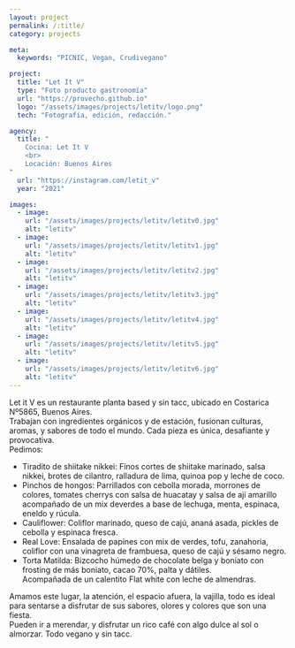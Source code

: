 ```yaml
---
layout: project
permalink: /:title/
category: projects

meta:
  keywords: "PICNIC, Vegan, Crudivegano"

project:
  title: "Let It V"
  type: "Foto producto gastronomía"
  url: "https://provecho.github.io"
  logo: "/assets/images/projects/letitv/logo.png"
  tech: "Fotografía, edición, redacción."

agency:
  title: "
    Cocina: Let It V
    <br>
    Locación: Buenos Aires 
"
  url: "https://instagram.com/letit_v"
  year: "2021"

images:
  - image:
    url: "/assets/images/projects/letitv/letitv0.jpg"
    alt: "letitv"
  - image:
    url: "/assets/images/projects/letitv/letitv1.jpg"
    alt: "letitv"
  - image:
    url: "/assets/images/projects/letitv/letitv2.jpg"
    alt: "letitv"
  - image:
    url: "/assets/images/projects/letitv/letitv3.jpg"
    alt: "letitv"
  - image:
    url: "/assets/images/projects/letitv/letitv4.jpg"
    alt: "letitv"
  - image:
    url: "/assets/images/projects/letitv/letitv5.jpg"
    alt: "letitv"
  - image:
    url: "/assets/images/projects/letitv/letitv6.jpg"
    alt: "letitv"
---
```

<p>Let it V es un restaurante planta based y sin tacc, ubicado en Costarica Nº5865, Buenos Aires.<br>
Trabajan con ingredientes orgánicos y de estación, fusionan culturas, aromas, y sabores de todo el mundo. 
Cada pieza es única, desafiante y provocativa.<br>Pedimos:</p> 
<ul>
<li>Tiradito de shiitake nikkei: Finos cortes de shiitake marinado, salsa nikkei, brotes de cilantro, ralladura de lima, quinoa pop y leche de coco.</li>
<li>Pinchos de hongos: Parrillados con cebolla morada, morrones de colores, tomates cherrys con salsa de huacatay y salsa de ají amarillo acompañado de un mix deverdes a base de lechuga, menta, espinaca, eneldo y rúcula.</li>
<li>Cauliflower: Coliflor marinado, queso de cajú, ananá asada, pickles de cebolla y espinaca fresca.</li>
<li>Real Love: Ensalada de papines con mix de verdes, tofu, zanahoria, coliflor con una vinagreta de frambuesa, queso de cajú y sésamo negro.</li>
<li>Torta Matilda: Bizcocho húmedo de chocolate belga y boniato con frosting de más boniato, cacao 70%, palta y dátiles.<br>
Acompañada de un calentito Flat white con leche de almendras.</li>
</ul>
<p>Amamos este lugar, la atención, el espacio afuera, la vajilla,  todo es ideal para sentarse a disfrutar de sus sabores, olores y colores que son una fiesta.<br>
Pueden ir a merendar, y disfrutar un rico café con algo dulce al sol o almorzar. 
Todo vegano y sin tacc.</p> 

